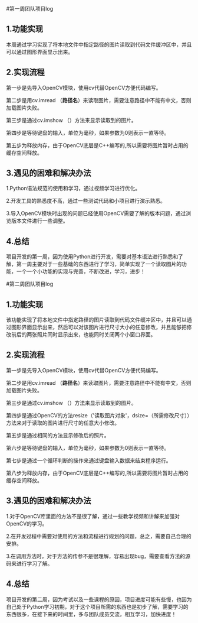 #第一周团队项目log

## 1.功能实现

本周通过学习实现了将本地文件中指定路径的图片读取到代码文件缓冲区中，并且可以通过图形界面显示出来。

## 2.实现流程

第一步是先导入OpenCV模块，使用cv代替OpenCV方便代码编写。

第二步是用cv.imread （**路径名**）来读取图片，需要注意路径中不能有中文，否则加载图片失败。

第三步是通过cv.imshow （）方法来显示读取到的图片。

第四步是等待键盘的输入，单位为毫秒，如果参数为0则表示一直等待。 

第五步为释放内存，由于OpenCV底层是C++编写的,所以需要将图片暂时占用的缓存空间释放。

## 3.遇见的困难和解决办法

1.Python语法规范的使用和学习，通过视频学习进行优化。

2.开发工具的熟悉度不高，通过一些测试代码和小项目进行演示熟悉。

3.导入OpenCV模块时出现的问题已经使用OpenCV需要了解的版本问题，通过浏览版本文件进行一些调整。

## 4.总结

项目开发的第一周，因为使用Python进行开发，需要对基本语法进行熟悉和了解，第一周主要对于一些基础的东西进行了学习，简单实现了一个读取图片的功能，一个一个小功能的实现与完善，不断改进，学习，进步！





>





#第二周团队项目log

## 1.功能实现

该功能实现了将本地文件中指定路径的图片读取到代码文件缓冲区中，并且可以通过图形界面显示出来，然后可以对该图片进行尺寸大小的任意修改，并且能够把修改前后的两张照片同时显示出来，也能同时关闭两个小窗口界面。

## 2.实现流程

第一步是先导入OpenCV模块，使用cv代替OpenCV方便代码编写。

第二步是用cv.imread （**路径名**）来读取图片，需要注意路径中不能有中文，否则加载图片失败。

第三步是通过cv.imshow （）方法来显示读取到的图片。

第四步是通过OpenCV的方法resize（'读取图片对象'，dsize=（所需修改尺寸））方法来对于读取的图片进行尺寸的任意大小修改。

第五步是通过相同的方法显示修改后的照片。

第六步是等待键盘的输入，单位为毫秒，如果参数为0则表示一直等待。 

第七步是通过一个循环判断的操作来通过键盘输入数据来结束程序运行。

第八步为释放内存，由于OpenCV底层是C++编写的,所以需要将图片暂时占用的缓存空间释放。

## 3.遇见的困难和解决办法

1.对于OpenCV库里面的方法不是很了解，通过一些教学视频和讲解来加强对OpenCV的学习。

2.在开发过程中需要对使用的方法和流程进行规划的问题，总之，需要自己合理的安排。

3.在调用方法时，对于方法的传参不是很理解，容易出现bug，需要查看方法的源码来进行学习了解。

## 4.总结

项目开发的第二周，因为考试以及一些课程的原因，项目进度可能有些慢，也因为自己处于Python学习初期，对于这个项目所需的东西也是初步了解，需要学习的东西很多，在接下来的时间里，多与团队成员交流，相互学习，加快进度！